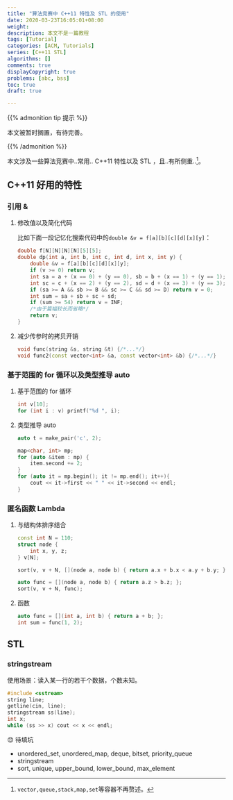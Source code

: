 ```yaml
---
title: "算法竞赛中 C++11 特性及 STL 的使用"
date: 2020-03-23T16:05:01+08:00
weight: 
description: 本文不是一篇教程
tags: [Tutorial]
categories: [ACM, Tutorials]
series: [C++11 STL]
algorithms: []
comments: true
displayCopyright: true
problems: [abc, bss]
toc: true
draft: true

---
```


{{% admonition tip 提示 %}}

本文被暂时搁置，有待完善。

{{% /admonition %}}

本文涉及一些算法竞赛中..常用.. C++11 特性以及 STL ，且..有所侧重..[^1]。

[^1]: `vector,queue,stack,map,set`等容器不再赘述。

<!--more-->

## C++11 好用的特性

### 引用 &

1. 修改值以及简化代码

   比如下面一段记忆化搜索代码中的`double &v = f[a][b][c][d][x][y]`：

   ```cpp
   double f[N][N][N][N][5][5];
   double dp(int a, int b, int c, int d, int x, int y) {
       double &v = f[a][b][c][d][x][y];
       if (v >= 0) return v;
       int sa = a + (x == 0) + (y == 0), sb = b + (x == 1) + (y == 1);
       int sc = c + (x == 2) + (y == 2), sd = d + (x == 3) + (y == 3);
       if (sa >= A && sb >= B && sc >= C && sd >= D) return v = 0;
       int sum = sa + sb + sc + sd;
       if (sum >= 54) return v = INF;
       /*由于篇幅较长而省略*/
       return v;
   }
   ```
   
2. 减少传参时的拷贝开销

   ```cpp
   void func(string &s, string &t) {/*...*/}
   void func2(const vector<int> &a, const vector<int> &b) {/*...*/}
   ```

### 基于范围的 for 循环以及类型推导 auto

1. 基于范围的 for 循环

   ```cpp
   int v[10];
   for (int i : v) printf("%d ", i);
   ```
   
2. 类型推导 auto

   ```cpp
   auto t = make_pair('c', 2);
   
   map<char, int> mp;
   for (auto &item : mp) {
       item.second += 2;
   }
   for (auto it = mp.begin(); it != mp.end(); it++){
       cout << it->first << " " << it->second << endl;
   }
   ```

### 匿名函数 Lambda

1. 与结构体排序结合

   ```cpp
   const int N = 110;
   struct node {
       int x, y, z;
   } v[N];
   
   sort(v, v + N, [](node a, node b) { return a.x + b.x < a.y + b.y; });
   
   auto func = [](node a, node b) { return a.z > b.z; };
   sort(v, v + N, func);
   ```

2. 函数

   ```cpp
   auto func = [](int a, int b) { return a + b; };
   int sum = func(1, 2);
   ```

## STL

### stringstream

使用场景：读入某一行的若干个数据，个数未知。
```cpp
#include <sstream>
string line;
getline(cin, line);
stringstream ss(line);
int x;
while (ss >> x) cout << x << endl;
```



:blush: 待填坑

+ unordered_set, unordered_map, deque, bitset, priority_queue
+ stringstream
+ sort, unique, upper_bound, lower_bound, max_element


